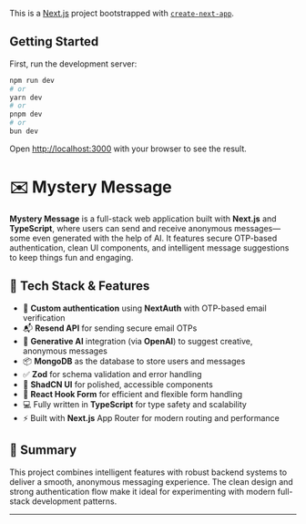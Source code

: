 This is a [Next.js](https://nextjs.org) project bootstrapped with [`create-next-app`](https://nextjs.org/docs/app/api-reference/cli/create-next-app).

## Getting Started

First, run the development server:

```bash
npm run dev
# or
yarn dev
# or
pnpm dev
# or
bun dev
```

Open [http://localhost:3000](http://localhost:3000) with your browser to see the result.


# ✉️ Mystery Message

**Mystery Message** is a full-stack web application built with **Next.js** and **TypeScript**, where users can send and receive anonymous messages—some even generated with the help of AI. It features secure OTP-based authentication, clean UI components, and intelligent message suggestions to keep things fun and engaging.

## 🚀 Tech Stack & Features

- 🔐 **Custom authentication** using **NextAuth** with OTP-based email verification
- 📬 **Resend API** for sending secure email OTPs
- 🧠 **Generative AI** integration (via **OpenAI**) to suggest creative, anonymous messages
- 📦 **MongoDB** as the database to store users and messages
- ✅ **Zod** for schema validation and error handling
- 🎨 **ShadCN UI** for polished, accessible components
- 🧾 **React Hook Form** for efficient and flexible form handling
- 💻 Fully written in **TypeScript** for type safety and scalability
- ⚡ Built with **Next.js** App Router for modern routing and performance

## 📌 Summary

This project combines intelligent features with robust backend systems to deliver a smooth, anonymous messaging experience. The clean design and strong authentication flow make it ideal for experimenting with modern full-stack development patterns.

---
